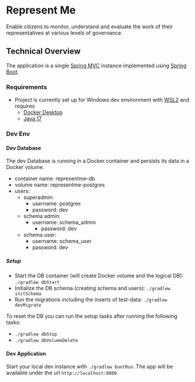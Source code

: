 # Represent Me

Enable citizens to monitor, understand and evaluate the work of their representatives at various levels of governance.

## Technical Overview

The application is a single [Spring MVC](https://spring.io/projects/spring-framework) instance implemented using [Spring Boot](https://spring.io/projects/spring-boot).

### Requirements

* Project is currently set up for Windows dev environment with [WSL2](https://docs.microsoft.com/en-us/windows/wsl/) and requires
  * [Docker Desktop](https://www.docker.com/products/docker-desktop/)
  * [Java 17](https://www.azul.com/downloads/?version=java-17-lts&os=ubuntu&package=jdk)

### Dev Env

#### Dev Database

The dev Database is running in a Docker container and persists its data in a Docker volume.

* container name: representme-db
* volume name: representme-postgres
* users:
  * superadmin:
    * username: postgres
    * password: dev
  * schema admin:
    * username: schema_admin
      * password: dev
  * schema user:
    * username: schema_user
    * password: dev

##### Setup

* Start the DB container (will create Docker volume and the logical DB): `./gradlew dbStart`
* Initialize the DB schema (creating schema and users): `./gradlew initSchema`
* Run the migrations including the inserts of test-data: `./gradlew devMigrate`

To reset the DB you can run the setup tasks after running the following tasks:
* `./gradlew dbStop`
* `./gradlew dbVolumeDelete`

#### Dev Application

Start your local dev instance with `./gradlew bootRun`. The app will be available under the url `http://localhost:8080`.
